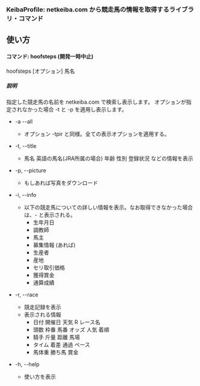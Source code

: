 ### **KeibaProfile**: netkeiba.com から競走馬の情報を取得するライブラリ・コマンド

## 使い方

#### コマンド: hoofsteps (開発一時中止)

hoofsteps \[オプション\] 馬名

##### 説明

指定した競走馬の名前を netkeiba.com で検索し表示します。
オプションが指定されなかった場合 -t と -p を適用し表示します。

- -a --all
  - オプション -tpir と同様。全ての表示オプションを適用する。

- -t, --title
  - 馬名 英語の馬名(JRA所属の場合) 年齢 性別 登録状況 などの情報を表示

- -p, --picture
  - もしあれば写真をダウンロード

- -i, --info
  - 以下の競走馬についての詳しい情報を表示。なお取得できなかった場合は、\-
    と表示される。
    - 生年月日
    - 調教師
    - 馬主
    - 募集情報 (あれば)
    - 生産者
    - 産地
    - セリ取引価格
    - 獲得賞金
    - 通算成績

- -r, --race
  - 競走記録を表示
  - 表示される情報
    - 日付 開催日 天気 R レース名
    - 頭数 枠番 馬番 オッズ 人気 着順
    - 騎手 斤量 距離 馬場
    - タイム 着差 通過 ペース
    - 馬体重 勝ち馬 賞金

- -h, --help
  - 使い方を表示
